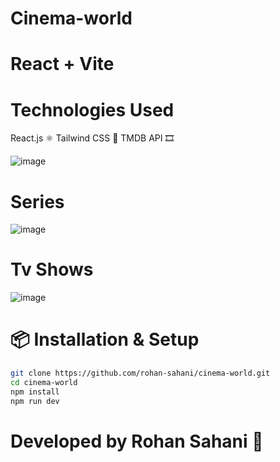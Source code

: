 # Cinema-world

# React + Vite

# Technologies Used
React.js ⚛️
Tailwind CSS 🎨
TMDB API 🎞️

![image](https://github.com/user-attachments/assets/f5426df0-31c2-44a2-8636-caa3b0188fd9)

# Series 
![image](https://github.com/user-attachments/assets/0a6b1365-4265-4b2b-893b-a9e495196817)
# Tv Shows
![image](https://github.com/user-attachments/assets/97287b29-27c0-4e58-93d7-2249f270b8d9)


# 📦 Installation & Setup 
```bash
git clone https://github.com/rohan-sahani/cinema-world.git
cd cinema-world
npm install
npm run dev
```


# Developed by Rohan Sahani 🎉

